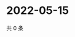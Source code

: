 # 2022-05-15

共 0 条

<!-- BEGIN WEIBO -->
<!-- 最后更新时间 Sun May 15 2022 16:02:16 GMT+0800 (China Standard Time) -->

<!-- END WEIBO -->
